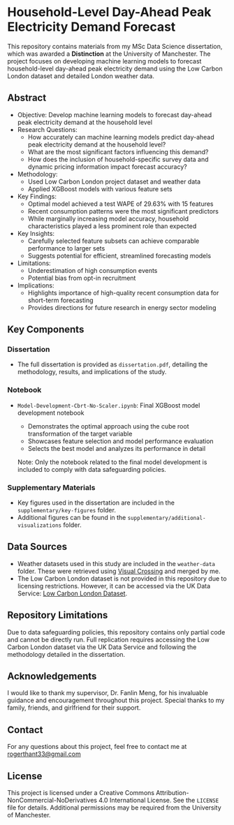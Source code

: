 # **Household-Level Day-Ahead Peak Electricity Demand Forecast**

This repository contains materials from my MSc Data Science dissertation, which was awarded a **Distinction** at the University of Manchester. The project focuses on developing machine learning models to forecast household-level day-ahead peak electricity demand using the Low Carbon London dataset and detailed London weather data.

## Abstract
- Objective: Develop machine learning models to forecast day-ahead peak electricity demand at the household level
- Research Questions:
  - How accurately can machine learning models predict day-ahead peak electricity demand at the household level?
  - What are the most significant factors influencing this demand?
  - How does the inclusion of household-specific survey data and dynamic pricing information impact forecast accuracy? 
- Methodology:
  - Used Low Carbon London project dataset and weather data
  - Applied XGBoost models with various feature sets
- Key Findings:
  - Optimal model achieved a test WAPE of 29.63% with 15 features
  - Recent consumption patterns were the most significant predictors
  - While marginally increasing model accuracy, household characteristics played a less prominent role than expected
- Key Insights:
  - Carefully selected feature subsets can achieve comparable performance to larger sets
  - Suggests potential for efficient, streamlined forecasting models
- Limitations:
  - Underestimation of high consumption events
  - Potential bias from opt-in recruitment
- Implications:
  - Highlights importance of high-quality recent consumption data for short-term forecasting
  - Provides directions for future research in energy sector modeling

## Key Components
### Dissertation
- The full dissertation is provided as `dissertation.pdf`, detailing the methodology, results, and implications of the study.

### Notebook
- `Model-Development-Cbrt-No-Scaler.ipynb`: Final XGBoost model development notebook
  - Demonstrates the optimal approach using the cube root transformation of the target variable
  - Showcases feature selection and model performance evaluation
  - Selects the best model and analyzes its performance in detail

  Note: Only the notebook related to the final model development is included to comply with data safeguarding policies.

### Supplementary Materials
- Key figures used in the dissertation are included in the `supplementary/key-figures` folder.
- Additional figures can be found in the `supplementary/additional-visualizations` folder.

## Data Sources
- Weather datasets used in this study are included in the `weather-data` folder. These were retrieved using [Visual Crossing](https://www.visualcrossing.com/weather/weather-data-services) and merged by me.
- The Low Carbon London dataset is not provided in this repository due to licensing restrictions. However, it can be accessed via the UK Data Service:  [Low Carbon London Dataset](https://beta.ukdataservice.ac.uk/datacatalogue/studies/study?id=7857).

## Repository Limitations
Due to data safeguarding policies, this repository contains only partial code and cannot be directly run. Full replication requires accessing the Low Carbon London dataset via the UK Data Service and following the methodology detailed in the dissertation.

## Acknowledgements
I would like to thank my supervisor, Dr. Fanlin Meng, for his invaluable guidance and encouragement throughout this project. Special thanks to my family, friends, and girlfriend for their support.

## Contact
For any questions about this project, feel free to contact me at rogerthant33@gmail.com

## License
This project is licensed under a Creative Commons Attribution-NonCommercial-NoDerivatives 4.0 International License. See the `LICENSE` file for details. Additional permissions may be required from the University of Manchester.
